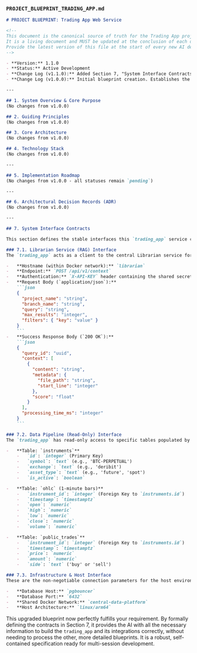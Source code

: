 ### `PROJECT_BLUEPRINT_TRADING_APP.md` 

```markdown
# PROJECT BLUEPRINT: Trading App Web Service

<!-- 
This document is the canonical source of truth for the Trading App project.
It is a living document and MUST be updated at the conclusion of each development phase.
Provide the latest version of this file at the start of every new AI development session.
-->

- **Version:** 1.1.0
- **Status:** Active Development
- **Change Log (v1.1.0):** Added Section 7, "System Interface Contracts." This section formally defines the APIs and data schemas for all external dependencies, making this blueprint a self-contained "mediator" document. This is a critical enhancement for multi-session AI development.
- **Change Log (v1.0.0):** Initial blueprint creation. Establishes the full project scope, architecture, and phased implementation plan.

---

## 1. System Overview & Core Purpose
(No changes from v1.0.0)

## 2. Guiding Principles
(No changes from v1.0.0)

## 3. Core Architecture
(No changes from v1.0.0)

## 4. Technology Stack
(No changes from v1.0.0)

---

## 5. Implementation Roadmap
(No changes from v1.0.0 - all statuses remain `pending`)

---

## 6. Architectural Decision Records (ADR)
(No changes from v1.0.0)

---

## 7. System Interface Contracts

This section defines the stable interfaces this `trading_app` service consumes from the surrounding ecosystem. It is the definitive guide for how our application interacts with its neighbors, eliminating the need to consult their internal blueprints.

### 7.1. Librarian Service (RAG) Interface
The `trading_app` acts as a client to the central Librarian service for all RAG queries.

-   **Hostname (within Docker network):** `librarian`
-   **Endpoint:** `POST /api/v1/context`
-   **Authentication:** `X-API-KEY` header containing the shared secret.
-   **Request Body (`application/json`):**
    ```json
    {
      "project_name": "string",
      "branch_name": "string",
      "query": "string",
      "max_results": "integer",
      "filters": { "key": "value" }
    }
    ```
-   **Success Response Body (`200 OK`):**
    ```json
    {
      "query_id": "uuid",
      "context": [
        {
          "content": "string",
          "metadata": {
            "file_path": "string",
            "start_line": "integer"
          },
          "score": "float"
        }
      ],
      "processing_time_ms": "integer"
    }
    ```

### 7.2. Data Pipeline (Read-Only) Interface
The `trading_app` has read-only access to specific tables populated by the existing V2.5 data pipeline. The following table schemas are guaranteed to be available.

-   **Table: `instruments`**
    -   `id`: `integer` (Primary Key)
    -   `symbol`: `text` (e.g., 'BTC-PERPETUAL')
    -   `exchange`: `text` (e.g., 'deribit')
    -   `asset_type`: `text` (e.g., 'future', 'spot')
    -   `is_active`: `boolean`

-   **Table: `ohlc` (1-minute bars)**
    -   `instrument_id`: `integer` (Foreign Key to `instruments.id`)
    -   `timestamp`: `timestamptz`
    -   `open`: `numeric`
    -   `high`: `numeric`
    -   `low`: `numeric`
    -   `close`: `numeric`
    -   `volume`: `numeric`

-   **Table: `public_trades`**
    -   `instrument_id`: `integer` (Foreign Key to `instruments.id`)
    -   `timestamp`: `timestamptz`
    -   `price`: `numeric`
    -   `amount`: `numeric`
    -   `side`: `text` ('buy' or 'sell')

### 7.3. Infrastructure & Host Interface
These are the non-negotiable connection parameters for the host environment.

-   **Database Host:** `pgbouncer`
-   **Database Port:** `6432`
-   **Shared Docker Network:** `central-data-platform`
-   **Host Architecture:** `linux/arm64`
```

This upgraded blueprint now perfectly fulfills your requirement. By formally defining the contracts in Section 7, it provides the AI with all the necessary information to build the `trading_app` and its integrations correctly, without needing to process the other, more detailed blueprints. It is a robust, self-contained specification ready for multi-session development.